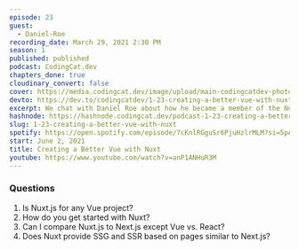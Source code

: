 ```yaml
---
episode: 23
guest:
  - Daniel-Roe
recording_date: March 29, 2021 2:30 PM
season: 1
published: published
podcast: CodingCat.dev
chapters_done: true
cloudinary_convert: false
cover: https://media.codingcat.dev/image/upload/main-codingcatdev-photo/eeyfwyuldrn87o1i59ji.png
devto: https://dev.to/codingcatdev/1-23-creating-a-better-vue-with-nuxt-4817
excerpt: We chat with Daniel Roe about how he became a member of the Nuxt team and how Nuxt fits into the Vue.js ecosystem.
hashnode: https://hashnode.codingcat.dev/podcast-1-23-creating-a-better-vue-with-nuxt
slug: 1-23-creating-a-better-vue-with-nuxt
spotify: https://open.spotify.com/episode/7cKnlRGguSr6PjuHzlrMLM?si=5pA4DgwRRDCdZGCkqrPu6Q
start: June 2, 2021
title: Creating a Better Vue with Nuxt
youtube: https://www.youtube.com/watch?v=anP1ANHuR3M
---
```


### Questions

1. Is Nuxt.js for any Vue project?
2. How do you get started with Nuxt?
3. Can I compare Nuxt.js to Next.js except Vue vs. React?
4. Does Nuxt provide SSG and SSR based on pages similar to Next.js?
